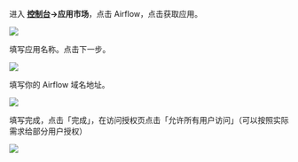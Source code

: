 <IntegrationDetailCard :title="`在 ${$localeConfig.brandName} 中创建应用`">

进入 **[控制台](https://console.genauth.ai)->应用市场**，点击 Airflow，点击获取应用。

![](~@imagesZhCn/integration/airflow/1-1.png)

填写应用名称。点击下一步。

![](~@imagesZhCn/integration/airflow/1-2.png)

填写你的 Airflow 域名地址。

![](~@imagesZhCn/integration/airflow/1-3.png)

填写完成，点击「完成」，在访问授权页点击「允许所有用户访问」（可以按照实际需求给部分用户授权）

![](~@imagesZhCn/integration/airflow/1-4.png)

</IntegrationDetailCard>
